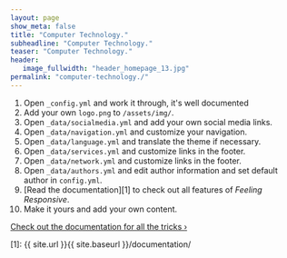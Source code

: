 ```yaml
---
layout: page
show_meta: false
title: "Computer Technology."
subheadline: "Computer Technology."
teaser: "Computer Technology."
header:
   image_fullwidth: "header_homepage_13.jpg"
permalink: "computer-technology./"
---
```

1. Open `_config.yml` and work it through, it's well documented
1. Add your own `logo.png` to `/assets/img/`.
1. Open `_data/socialmedia.yml` and add your own social media links.
1. Open `_data/navigation.yml` and customize your navigation.
1. Open `_data/language.yml` and translate the theme if necessary.
1. Open `_data/services.yml` and customize links in the footer.
1. Open `_data/network.yml` and customize links in the footer.
1. Open `_data/authors.yml` and edit author information and set default author in `config.yml`.
1. [Read the documentation][1] to check out all features of *Feeling Responsive*.
1. Make it yours and add your own content.

<a class="radius button small" href="{{ site.url }}{{ site.baseurl }}/documentation/">Check out the documentation for all the tricks ›</a>


 [1]: {{ site.url }}{{ site.baseurl }}/documentation/


